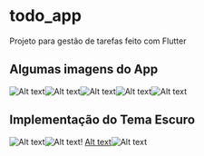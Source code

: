 # todo_app

Projeto para gestão de tarefas feito com Flutter

## Algumas imagens do App

![Alt text](image.png)![Alt text](image-1.png)![Alt text](image-2.png)![Alt text](image-3.png)![Alt text](image-4.png)

## Implementação do Tema Escuro

![Alt text](image-5.png)![Alt text](image-6.png)!
[Alt text](image-7.png)![Alt text](image-8.png)